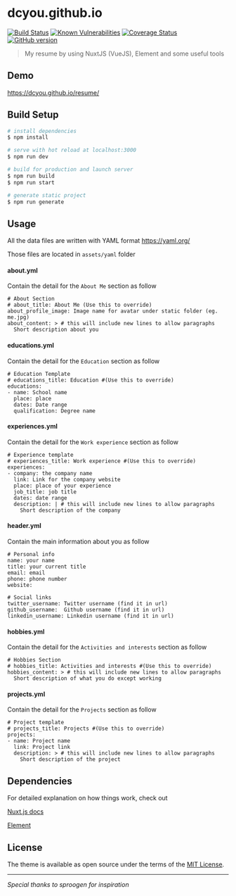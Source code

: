 # dcyou.github.io
[![Build Status](https://travis-ci.org/dcyou/resume.svg?branch=master)](https://travis-ci.org/dcyou/resume)
[![Known Vulnerabilities](https://snyk.io//test/github/dcyou/resume/badge.svg?targetFile=package.json)](https://snyk.io//test/github/dcyou/resume?targetFile=package.json)
[![Coverage Status](https://coveralls.io/repos/github/dcyou/resume/badge.svg?branch=master)](https://coveralls.io/github/dcyou/resume?branch=master)
[![GitHub version](https://badge.fury.io/gh/dcyou%2Fresume.svg)](https://badge.fury.io/gh/dcyou%2Fresume)

> My resume by using NuxtJS (VueJS), Element and some useful tools

## Demo
https://dcyou.github.io/resume/

## Build Setup

``` bash
# install dependencies
$ npm install

# serve with hot reload at localhost:3000
$ npm run dev

# build for production and launch server
$ npm run build
$ npm run start

# generate static project
$ npm run generate
```

## Usage
All the data files are written with YAML format
https://yaml.org/

Those files are located in `assets/yaml` folder

#### about.yml
Contain the detail for the `About Me` section as follow
```
# About Section
# about_title: About Me (Use this to override)
about_profile_image: Image name for avatar under static folder (eg. me.jpg)
about_content: > # this will include new lines to allow paragraphs
  Short description about you
```

#### educations.yml
Contain the detail for the `Education` section as follow
```
# Education Template
# educations_title: Education #(Use this to override)
educations:
- name: School name
  place: place
  dates: Date range
  qualification: Degree name
```

#### experiences.yml
Contain the detail for the `Work experience` section as follow
```
# Experience template
# experiences_title: Work experience #(Use this to override)
experiences:
- company: the company name
  link: Link for the company website
  place: place of your experience
  job_title: job title
  dates: date range
  description: | # this will include new lines to allow paragraphs
    Short description of the company  
```

#### header.yml
Contain the main information about you as follow
```
# Personal info
name: your name
title: your current title
email: email
phone: phone number
website: 

# Social links
twitter_username: Twitter username (find it in url)
github_username:  Github username (find it in url)
linkedin_username: Linkedin username (find it in url)
```

#### hobbies.yml
Contain the detail for the `Activities and interests` section as follow
```
# Hobbies Section
# hobbies_title: Activities and interests #(Use this to override)
hobbies_content: > # this will include new lines to allow paragraphs
  Short description of what you do except working
```

#### projects.yml
Contain the detail for the `Projects` section as follow
```
# Project template
# projects_title: Projects #(Use this to override)
projects:
- name: Project name
  link: Project link
  description: > # this will include new lines to allow paragraphs
    Short description of the project
```


## Dependencies
For detailed explanation on how things work, check out

[Nuxt.js docs](https://nuxtjs.org)

[Element](https://element.eleme.io
)

## License

The theme is available as open source under the terms of the [MIT License](https://opensource.org/licenses/MIT).


---

*Special thanks to sproogen for inspiration*
